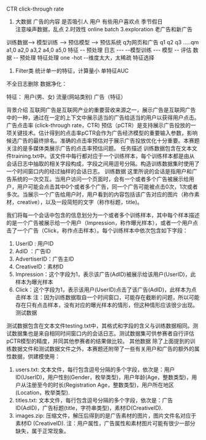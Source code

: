 <!--more-->
CTR click-through rate
1. 大数据
广告的内容  是否吸引人
用户        有些用户喜欢点
季节假日	
注意噪声数据，乱点
2.时效性
online
batch
3.exploration
老广告和新广告

训练数据-->           模型训练  -->  预估模型  --> 预估系统
q为网页和广告
q1    q2   q3 .....qm
a1,0
a2,0
a3,2
a4,0
a5,0
          特征 -- 预处理
日志 ---                  --模型训练 --- 模型 -- 评估
          数据 -- 预处理
特征处理
one -hot  --维度太大，太稀疏
特征选择
1. Filter类 统计单一的特征，计算量小
单特征AUC

不全日志删除
数据净化：

特征： 用户(男、女)  流量(网站类别)  广告（特征）

背景介绍
互联网广告是互联网产业的重要营收来源之一，展示广告是互联网广告中的一种，通过在一定的上下文中展示适当的广告给适当的用户以获得用户点击。广告点击率 (click-through rate，CTR) 预估（pCTR）是支持展示广告投放的一项关键技术。估计得到的点击率pCTR会作为广告经济模型的重要输入参数，影响候选广告的最终排名。准确的点击率预估对于展示广告投放优化十分重要。本赛题关注的是多媒体类展示广告的点击率预估问题。
任务描述
训练数据包含在文本文件training.txt中。该文件中每行都对应于一个训练样本，每个训练样本都是由从会话日志中抽取的相关字段构成，字段之间用逗号分隔。构造训练数据集时使用了一个时间窗口内的经过抽样的会话日志。
训练数据
这里所说的会话是指用户和广告系统的一次交互。当用户访问一个页面时，会有一个或者多个广告被展示给用户，用户可能会点击其中0个或者多个广告，同一个广告可能被点击0次，1次或者多次。当展示一个广告给用户时，用户看到的内容包括该广告对应的图片（称作素材，creative），以及一段简短的文字（称作标题，title)。

我们将每一个会话中包含的信息划分为一个或者多个训练样本，其中每个样本描述的是一个广告被展示给一个用户（Impression，称作曝光样本），或者一个用户点击了一个广告（Click，称作点击样本）。每个训练样本中依次包含如下字段：
1. UserID : 用户ID
2. AdID ：广告ID
3. AdvertiserID：广告主ID
4. CreativeID：素材ID
5. Impression：这个字段为1，表示该广告(AdID)被展示给该用户(UserID)，此样本为曝光样本
6. Click：这个字段为1，表示该用户(UserID)点击了该广告(AdID)，此样本为点击样本
注：因为训练数据取自一个时间窗口，可能存在截断的问题，所以可能存在只有点击样本，没有对应的曝光样本的情形，但这种情形应该很少出现。
测试数据

测试数据包含在文本文件testing.txt中，其格式和字段的含义与训练数据相同。测试数据集也是来自相同时间窗口内的会话日志。测试数据集可供参赛者自行评估pCTR模型的精度，并同其他参赛者的结果做比较。
其他数据
除了上面提到的训练数据文件和测试数据文件之外，本赛题还附带了一些有关用户和广告的额外的属性数据，供建模使用：
1. users.txt: 文本文件，每行包含逗号分隔的多个字段，依次是：用户ID(UserID)，用户性别(Gender，枚举类型)，用户年龄(Age，整数类型)，用户从注册至今的时长(Registration Age，整数类型)，用户所在地区(Location，枚举类型).
2. titles.txt: 文本文件，每行包含逗号分隔的多个字段，依次是：广告ID(AdID)，广告标题(title，字符串类型)，素材ID(CreativeID).
3. images.zip: 压缩文件，解压后得到的是广告素材的图片，图片文件名对应于素材ID (CreativeID).
注：用户属性，广告属性和素材图片可能有很少一部分缺失，属于正常现象。